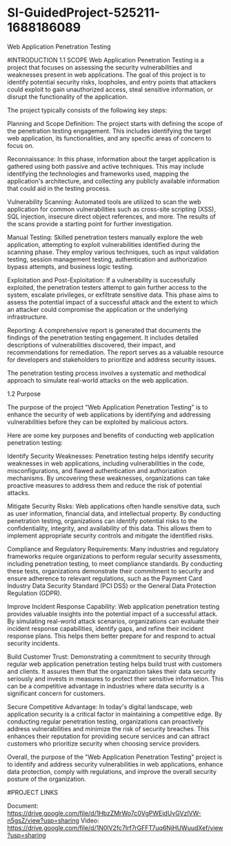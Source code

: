 # SI-GuidedProject-525211-1688186089
Web Application Penetration Testing

#INTRODUCTION
1.1 SCOPE
Web Application Penetration Testing is a project that focuses on assessing the security vulnerabilities and weaknesses present in web applications. The goal of this project is to identify potential security risks, loopholes, and entry points that attackers could exploit to gain unauthorized access, steal sensitive information, or disrupt the functionality of the application.

The project typically consists of the following key steps:

Planning and Scope Definition: The project starts with defining the scope of the penetration testing engagement. This includes identifying the target web application, its functionalities, and any specific areas of concern to focus on.

Reconnaissance: In this phase, information about the target application is gathered using both passive and active techniques. This may include identifying the technologies and frameworks used, mapping the application's architecture, and collecting any publicly available information that could aid in the testing process.

Vulnerability Scanning: Automated tools are utilized to scan the web application for common vulnerabilities such as cross-site scripting (XSS), SQL injection, insecure direct object references, and more. The results of the scans provide a starting point for further investigation.

Manual Testing: Skilled penetration testers manually explore the web application, attempting to exploit vulnerabilities identified during the scanning phase. They employ various techniques, such as input validation testing, session management testing, authentication and authorization bypass attempts, and business logic testing.

Exploitation and Post-Exploitation: If a vulnerability is successfully exploited, the penetration testers attempt to gain further access to the system, escalate privileges, or exfiltrate sensitive data. This phase aims to assess the potential impact of a successful attack and the extent to which an attacker could compromise the application or the underlying infrastructure.

Reporting: A comprehensive report is generated that documents the findings of the penetration testing engagement. It includes detailed descriptions of vulnerabilities discovered, their impact, and recommendations for remediation. The report serves as a valuable resource for developers and stakeholders to prioritize and address security issues.

The penetration testing process involves a systematic and methodical approach to simulate real-world attacks on the web application. 


1.2 Purpose

The purpose of the project "Web Application Penetration Testing" is to enhance the security of web applications by identifying and addressing vulnerabilities before they can be exploited by malicious actors. 

Here are some key purposes and benefits of conducting web application penetration testing:

Identify Security Weaknesses: Penetration testing helps identify security weaknesses in web applications, including vulnerabilities in the code, misconfigurations, and flawed authentication and authorization mechanisms. By uncovering these weaknesses, organizations can take proactive measures to address them and reduce the risk of potential attacks.

Mitigate Security Risks: Web applications often handle sensitive data, such as user information, financial data, and intellectual property. By conducting penetration testing, organizations can identify potential risks to the confidentiality, integrity, and availability of this data. This allows them to implement appropriate security controls and mitigate the identified risks.

Compliance and Regulatory Requirements: Many industries and regulatory frameworks require organizations to perform regular security assessments, including penetration testing, to meet compliance standards. By conducting these tests, organizations demonstrate their commitment to security and ensure adherence to relevant regulations, such as the Payment Card Industry Data Security Standard (PCI DSS) or the General Data Protection Regulation (GDPR).

Improve Incident Response Capability: Web application penetration testing provides valuable insights into the potential impact of a successful attack. By simulating real-world attack scenarios, organizations can evaluate their incident response capabilities, identify gaps, and refine their incident response plans. This helps them better prepare for and respond to actual security incidents.

Build Customer Trust: Demonstrating a commitment to security through regular web application penetration testing helps build trust with customers and clients. It assures them that the organization takes their data security seriously and invests in measures to protect their sensitive information. This can be a competitive advantage in industries where data security is a significant concern for customers.

Secure Competitive Advantage: In today's digital landscape, web application security is a critical factor in maintaining a competitive edge. By conducting regular penetration testing, organizations can proactively address vulnerabilities and minimize the risk of security breaches. This enhances their reputation for providing secure services and can attract customers who prioritize security when choosing service providers.

Overall, the purpose of the "Web Application Penetration Testing" project is to identify and address security vulnerabilities in web applications, enhance data protection, comply with regulations, and improve the overall security posture of the organization.


#PROJECT LINKS

Document: https://drive.google.com/file/d/1HbzZMrWo7c0VgPWEidUyGVzlVW-n5gsZ/view?usp=sharing
Video: https://drive.google.com/file/d/1N0lV2fc7Irf7rGFFT7uq6NjHUWuudXef/view?usp=sharing
